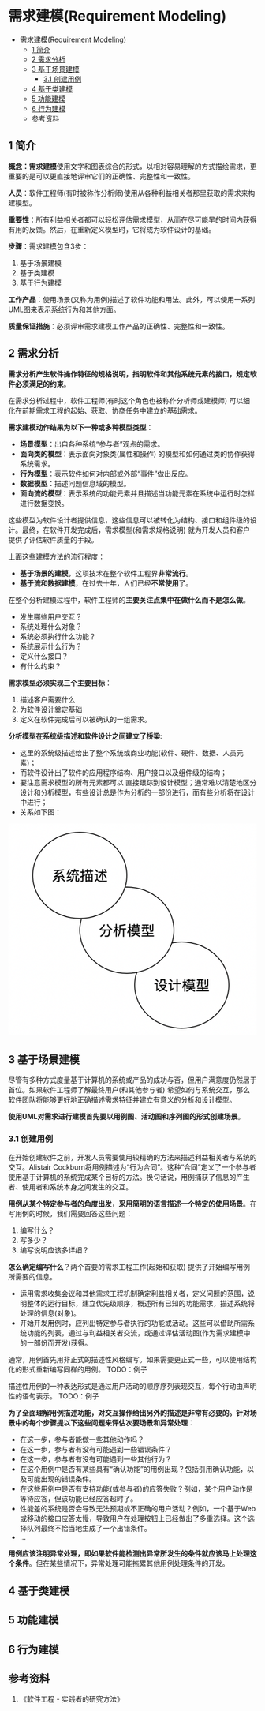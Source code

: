 # 需求建模(Requirement Modeling)

- [需求建模(Requirement Modeling)](#需求建模requirement-modeling)
  - [1 简介](#1-简介)
  - [2 需求分析](#2-需求分析)
  - [3 基于场景建模](#3-基于场景建模)
    - [3.1 创建用例](#31-创建用例)
  - [4 基于类建模](#4-基于类建模)
  - [5 功能建模](#5-功能建模)
  - [6 行为建模](#6-行为建模)
  - [参考资料](#参考资料)

## 1 简介
**概念：需求建模**使用文字和图表综合的形式，以相对容易理解的方式描绘需求，更重要的是可以更直接地评审它们的正确性、完整性和一致性。

**人员**：软件工程师(有时被称作分析师)使用从各种利益相关者那里获取的需求来构建模型。

**重要性**：所有利益相关者都可以轻松评估需求模型，从而在尽可能早的时间内获得有用的反馈。然后，在重新定义模型时，它将成为软件设计的基础。

**步骤**：需求建模包含3步：
1. 基于场景建模
2. 基于类建模
3. 基于行为建模

**工作产品**：使用场景(又称为用例)描述了软件功能和用法。此外，可以使用一系列UML图来表示系统行为和其他方面。

**质量保证措施**：必须评审需求建模工作产品的正确性、完整性和一致性。

## 2 需求分析
**需求分析产生软件操作特征的规格说明，指明软件和其他系统元素的接口，规定软件必须满足的约束**。

在需求分析过程中，软件工程师(有时这个角色也被称作分析师或建模师) 可以细化在前期需求工程的起始、获取、协商任务中建立的基础需求。

**需求建模动作结果为以下一种或多种模型类型**：
* **场景模型**：出自各种系统“参与者”观点的需求。
* **面向类的模型**：表示面向对象类(属性和操作) 的模型和如何通过类的协作获得系统需求。
* **行为模型**：表示软件如何对内部或外部“事件”做出反应。
* **数据模型**：描述问题信息域的模型。
* **面向流的模型**：表示系统的功能元素并且描述当功能元素在系统中运行时怎样进行数据变换。

这些模型为软件设计者提供信息，这些信息可以被转化为结构、接口和组件级的设计。最终，在软件开发完成后，需求模型(和需求规格说明) 就为开发人员和客户提供了评估软件质量的手段。

上面这些建模方法的流行程度：
* **基于场景的建模**，这项技术在整个软件工程界**非常流行**。
* **基于流和数据建模**，在过去十年，人们已经**不常使用**了。

在整个分析建模过程中，软件工程师的**主要关注点集中在做什么而不是怎么做**。
* 发生哪些用户交互？
* 系统处理什么对象？
* 系统必须执行什么功能？
* 系统展示什么行为？
* 定义什么接口？
* 有什么约束？

**需求模型必须实现三个主要目标**：
1. 描述客户需要什么
2. 为软件设计奠定基础
3. 定义在软件完成后可以被确认的一组需求。

**分析模型在系统级描述和软件设计之间建立了桥梁**:
* 这里的系统级描述给出了整个系统或商业功能(软件、硬件、数据、人员元素)；
* 而软件设计出了软件的应用程序结构、用户接口以及组件级的结构；
* 要注意需求模型的所有元素都可以 直接跟踪到设计模型；通常难以清楚地区分设计和分析模型，有些设计总是作为分析的一部份进行，而有些分析将在设计中进行；
* 关系如下图：

<div align=center><img src="./requirement-modeling/relationship.png"></div>

## 3 基于场景建模
尽管有多种方式度量基于计算机的系统或产品的成功与否，但用户满意度仍然居于首位。如果软件工程师了解最终用户(和其他参与者) 希望如何与系统交互，那么软件团队将能够更好地正确描述需求特征并建立有意义的分析和设计模型。

**使用UML对需求进行建模首先要以用例图、活动图和序列图的形式创建场景**。

### 3.1 创建用例
在开始创建软件之前，开发人员需要使用较精确的方法来描述利益相关者与系统的交互。Alistair Cockburn将用例描述为“行为合同”。这种“合同”定义了一个参与者使用基于计算机的系统完成某个目标的方法。换句话说，用例捕获了信息的产生者、使用者和系统本身之间发生的交互。

**用例从某个特定参与者的角度出发，采用简明的语言描述一个特定的使用场景**。在写用例的时候，我们需要回答这些问题：
1. 编写什么？
2. 写多少？
3. 编写说明应该多详细？

**怎么确定编写什么**？两个首要的需求工程工作(起始和获取) 提供了开始编写用例所需要的信息。
* 运用需求收集会议和其他需求工程机制确定利益相关者，定义问题的范围，说明整体的运行目标，建立优先级顺序，概述所有已知的功能需求，描述系统将处理的信息(对象)。
* 开始开发用例时，应列出特定参与者执行的功能或活动。这些可以借助所需系统功能的列表，通过与利益相关者交流，或通过评估活动图(作为需求建模中的一部份而开发)获得。

通常，用例首先用非正式的描述性风格编写。如果需要更正式一些，可以使用结构化的形式重新编写同样的用例。
TODO：例子

描述性用例的一种表达形式是通过用户活动的顺序序列表现交互，每个行动由声明性的语句表示。
TODO：例子

**为了全面理解用例描述功能，对交互操作给出另外的描述是非常有必要的。针对场景中的每个步骤提以下这些问题来评估次要场景和异常处理**：
* 在这一步，参与者能做一些其他动作吗？
* 在这一步，参与者有没有可能遇到一些错误条件？
* 在这一步，参与者有没有可能遇到一些其他行为？
* 在这个用例中是否有某些具有“确认功能”的用例出现？包括引用确认功能，以及可能出现的错误条件。
* 在这些用例中是否有支持功能(或参与者)的应答失败？例如，某个用户动作是等待应答，但该功能已经应答超时了。
* 性能差的系统是否会导致无法预期或不正确的用户活动？例如，一个基于Web或移动的接口应答太慢，导致用户在处理按钮上已经做出了多重选择。这个选择队列最终不恰当地生成了一个出错条件。
* ...

**用例应该注明异常处理，即如果软件能检测出异常所发生的条件就应该马上处理这个条件**。但在某些情况下，异常处理可能拖累其他用例处理条件的开发。

## 4 基于类建模

## 5 功能建模

## 6 行为建模

## 参考资料
1. 《软件工程 - 实践者的研究方法》